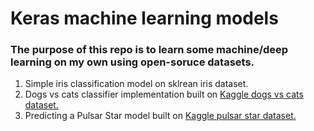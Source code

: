 # Keras machine learning models

### The purpose of this repo is to learn some machine/deep learning on my own using open-soruce datasets.

1. Simple iris classification model on sklrean iris dataset.
2. Dogs vs cats classifier implementation built on [Kaggle dogs vs cats 
dataset.](https://www.kaggle.com/c/dogs-vs-cats)
3. Predicting a Pulsar Star model built on [Kaggle pulsar star dataset.](https://www.kaggle.com/pavanraj159/predicting-a-pulsar-star)